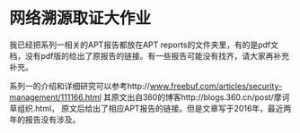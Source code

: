 # 网络溯源取证大作业
 我已经把系列一相关的APT报告都放在APT reports的文件夹里，有的是pdf文档，没有pdf版的给出了原报告的链接。有一些报告可能没有找齐，请大家再补充补充。
 
系列一的介绍和详细研究可以参考http://www.freebuf.com/articles/security-management/111166.html 其原文出自360的博客http://blogs.360.cn/post/摩诃草组织.html，  原文后给出了相应APT报告的链接。但是文章写于2016年，最近两年的报告没有涉及。

